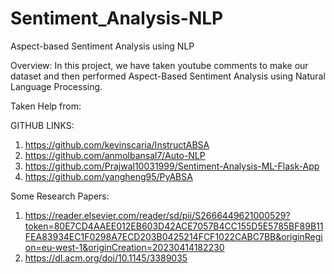 # Sentiment_Analysis-NLP
Aspect-based Sentiment Analysis using NLP

Overview:
In this project, we have taken youtube comments to make our dataset and then performed Aspect-Based Sentiment Analysis using Natural Language Processing.

Taken Help from:

GITHUB LINKS:
1. https://github.com/kevinscaria/InstructABSA
2. https://github.com/anmolbansal7/Auto-NLP
3. https://github.com/Prajwal10031999/Sentiment-Analysis-ML-Flask-App
4. https://github.com/yangheng95/PyABSA

Some Research Papers:
1. https://reader.elsevier.com/reader/sd/pii/S2666449621000529?token=80E7CD4AAEE012EB603D42ACE7057B4CC155D5E5785BF89B11FEA83934EC1F0298A7ECD203B0425214FCF1022CABC7BB&originRegion=eu-west-1&originCreation=20230414182230
2. https://dl.acm.org/doi/10.1145/3389035
